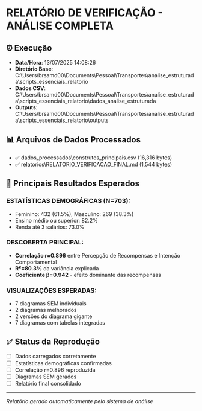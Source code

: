 # RELATÓRIO DE VERIFICAÇÃO - ANÁLISE COMPLETA

## ⏰ Execução
- **Data/Hora**: 13/07/2025 14:08:26
- **Diretório Base**: C:\Users\brsamd00\Documents\Pessoal\Transportes\analise_estruturada\scripts_essenciais_relatorio
- **Dados CSV**: C:\Users\brsamd00\Documents\Pessoal\Transportes\analise_estruturada\scripts_essenciais_relatorio\dados_analise_estruturada
- **Outputs**: C:\Users\brsamd00\Documents\Pessoal\Transportes\analise_estruturada\scripts_essenciais_relatorio\outputs

## 📊 Arquivos de Dados Processados
- ✅ dados_processados\construtos_principais.csv (16,316 bytes)
- ✅ relatorios\RELATORIO_VERIFICACAO_FINAL.md (1,544 bytes)

## 🎯 Principais Resultados Esperados

### ESTATÍSTICAS DEMOGRÁFICAS (N=703):
- Feminino: 432 (61.5%), Masculino: 269 (38.3%)
- Ensino médio ou superior: 82.2%
- Renda até 3 salários: 73.0%

### DESCOBERTA PRINCIPAL:
- **Correlação r=0.896** entre Percepção de Recompensas e Intenção Comportamental
- **R²=80.3%** da variância explicada
- **Coeficiente β=0.942** - efeito dominante das recompensas

### VISUALIZAÇÕES ESPERADAS:
- 7 diagramas SEM individuais
- 2 diagramas melhorados
- 2 versões do diagrama gigante
- 7 diagramas com tabelas integradas

## ✅ Status da Reprodução
- [ ] Dados carregados corretamente
- [ ] Estatísticas demográficas confirmadas
- [ ] Correlação r=0.896 reproduzida
- [ ] Diagramas SEM gerados
- [ ] Relatório final consolidado

---
*Relatório gerado automaticamente pelo sistema de análise*

